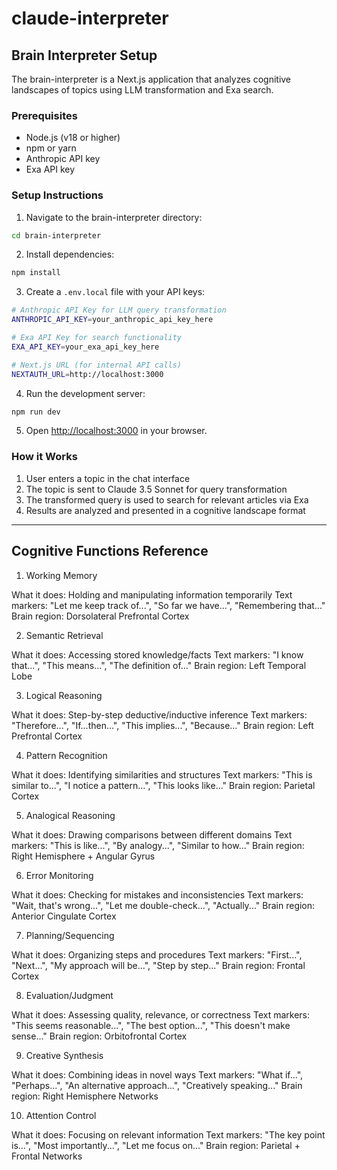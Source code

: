 # claude-interpreter

## Brain Interpreter Setup

The brain-interpreter is a Next.js application that analyzes cognitive landscapes of topics using LLM transformation and Exa search.

### Prerequisites
- Node.js (v18 or higher)
- npm or yarn
- Anthropic API key
- Exa API key

### Setup Instructions

1. Navigate to the brain-interpreter directory:
```bash
cd brain-interpreter
```

2. Install dependencies:
```bash
npm install
```

3. Create a `.env.local` file with your API keys:
```bash
# Anthropic API Key for LLM query transformation
ANTHROPIC_API_KEY=your_anthropic_api_key_here

# Exa API Key for search functionality
EXA_API_KEY=your_exa_api_key_here

# Next.js URL (for internal API calls)
NEXTAUTH_URL=http://localhost:3000
```

4. Run the development server:
```bash
npm run dev
```

5. Open [http://localhost:3000](http://localhost:3000) in your browser.

### How it Works

1. User enters a topic in the chat interface
2. The topic is sent to Claude 3.5 Sonnet for query transformation
3. The transformed query is used to search for relevant articles via Exa
4. Results are analyzed and presented in a cognitive landscape format

---

## Cognitive Functions Reference

1. Working Memory

What it does: Holding and manipulating information temporarily
Text markers: "Let me keep track of...", "So far we have...", "Remembering that..."
Brain region: Dorsolateral Prefrontal Cortex

2. Semantic Retrieval

What it does: Accessing stored knowledge/facts
Text markers: "I know that...", "This means...", "The definition of..."
Brain region: Left Temporal Lobe

3. Logical Reasoning

What it does: Step-by-step deductive/inductive inference
Text markers: "Therefore...", "If...then...", "This implies...", "Because..."
Brain region: Left Prefrontal Cortex

4. Pattern Recognition

What it does: Identifying similarities and structures
Text markers: "This is similar to...", "I notice a pattern...", "This looks like..."
Brain region: Parietal Cortex

5. Analogical Reasoning

What it does: Drawing comparisons between different domains
Text markers: "This is like...", "By analogy...", "Similar to how..."
Brain region: Right Hemisphere + Angular Gyrus

6. Error Monitoring

What it does: Checking for mistakes and inconsistencies
Text markers: "Wait, that's wrong...", "Let me double-check...", "Actually..."
Brain region: Anterior Cingulate Cortex

7. Planning/Sequencing

What it does: Organizing steps and procedures
Text markers: "First...", "Next...", "My approach will be...", "Step by step..."
Brain region: Frontal Cortex

8. Evaluation/Judgment

What it does: Assessing quality, relevance, or correctness
Text markers: "This seems reasonable...", "The best option...", "This doesn't make sense..."
Brain region: Orbitofrontal Cortex

9. Creative Synthesis

What it does: Combining ideas in novel ways
Text markers: "What if...", "Perhaps...", "An alternative approach...", "Creatively speaking..."
Brain region: Right Hemisphere Networks

10. Attention Control

What it does: Focusing on relevant information
Text markers: "The key point is...", "Most importantly...", "Let me focus on..."
Brain region: Parietal + Frontal Networks